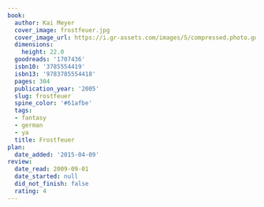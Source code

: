 ```yaml
---
book:
  author: Kai Meyer
  cover_image: frostfeuer.jpg
  cover_image_url: https://i.gr-assets.com/images/S/compressed.photo.goodreads.com/books/1187201977l/1707436._SY475_.jpg
  dimensions:
    height: 22.0
  goodreads: '1707436'
  isbn10: '3785554419'
  isbn13: '9783785554418'
  pages: 304
  publication_year: '2005'
  slug: frostfeuer
  spine_color: '#61afbe'
  tags:
  - fantasy
  - german
  - ya
  title: Frostfeuer
plan:
  date_added: '2015-04-09'
review:
  date_read: 2009-09-01
  date_started: null
  did_not_finish: false
  rating: 4
---
```

